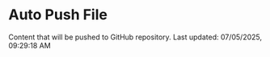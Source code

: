 # Auto Push File

Content that will be pushed to GitHub repository.
Last updated: 07/05/2025, 09:29:18 AM